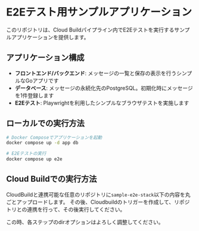 # E2Eテスト用サンプルアプリケーション

このリポジトリは、Cloud Buildパイプライン内でE2Eテストを実行するサンプルアプリケーションを提供します。

## アプリケーション構成

- **フロントエンド/バックエンド**: メッセージの一覧と保存の表示を行うシンプルなGoアプリです
- **データベース**: メッセージの永続化先のPostgreSQL。初期化時にメッセージを1件登録します
- **E2Eテスト**: Playwrightを利用したシンプルなブラウザテストを実施します

## ローカルでの実行方法

```bash
# Docker Composeでアプリケーションを起動
docker compose up -d app db

# E2Eテストの実行
docker compose up e2e
```

## Cloud Buildでの実行方法

CloudBuildと連携可能な任意のリポジトリに`sample-e2e-stack`以下の内容を丸ごとアップロードします。
その後、Cloudbuildのトリガーを作成して、リポジトリとの連携を行って、その後実行してください。

この時、各ステップのdirオプションはよろしく調整してください。
